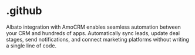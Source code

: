 # .github
Albato integration with AmoCRM enables seamless automation between your CRM and hundreds of apps. Automatically sync leads, update deal stages, send notifications, and connect marketing platforms without writing a single line of code.
